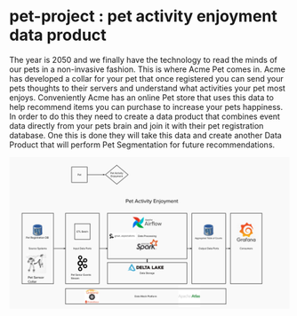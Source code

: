 # pet-project : pet activity enjoyment data product
The year is 2050 and we finally have the technology to read the minds of our pets in a non-invasive fashion. This is where Acme Pet comes in. Acme has developed a collar for your pet that once registered you can send your pets thoughts to their servers and understand what activities your pet most enjoys. Conveniently Acme has an online Pet store that uses this data to help recommend items you can purchase to increase your pets happiness. In order to do this they need to create a data product that combines event data directly from your pets brain and join it with their pet registration database. One this is done they will take this data and create another Data Product that will perform Pet Segmentation for future recommendations. 

![alt text](images/pet_activity_enjoyment_data_product.png)

